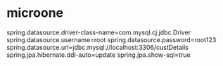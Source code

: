 # microone
spring.datasource.driver-class-name=com.mysql.cj.jdbc.Driver
spring.datasource.username=root
spring.datasource.password=root123
spring.datasource.url=jdbc:mysql://localhost:3306/custDetails
spring.jpa.hibernate.ddl-auto=update
spring.jpa.show-sql=true
